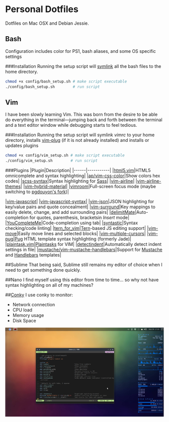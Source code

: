 # Personal Dotfiles
Dotfiles on Mac OSX and Debian Jessie.

## Bash
Configuration includes color for PS1, bash aliases, and some OS specific settings

###Installation
Running the setup script will [symlink](https://en.wikipedia.org/wiki/Symbolic_link) all the bash files to the home directory.
```bash
chmod +x config/bash_setup.sh # make script executable
./config/bash_setup.sh        # run script
```

## Vim
I have been slowly learning Vim. This was born from the desire to be able do everything in the terminal—jumping back and forth between the terminal and a text editor window while debugging starts to feel tedious.

###Installation
Running the setup script will symlink _vimrc_ to your home directory, installs [vim-plug](https://github.com/junegunn/vim-plug) (if it is not already installed) and installs or updates plugins
```bash
chmod +x config/vim_setup.sh # make script executable
./config/vim_setup.sh        # run script
```

###Plugins
|Plugin|Description|
|------|-----------|
|[html5.vim](https://github.com/othree/html5.vim)|HTML5 omnicomplete and syntax highlighting|
|[ap/vim-css-color](http://github.com/skammer/vim-css-color)|Show colors hex codes|
|[scss-syntax](http://github.com/cakebaker/scss-syntax.vim)|Syntax highlighting for [Sass](http://sass-lang.com)|
|[vim-airline](https://github.com/vim-airline/vim-airline)|
|[vim-airline-themes](https://github.com/vim-airline/vim-airline-themes)|
|[vim-hybrid-material](https://github.com/kristijanhusak/vim-hybrid-material)|
|[vimroom](https://github.com/mikewest/vimroom)|Full-screen focus mode (maybe switching to [pgdouyon's fork](https://github.com/pgdouyon/vimroom))|
<!--|[vim-devicons](https://github.com/ryanoasis/vim-devicons)|Filetype glyphs for other plugins|-->
|[vim-javascript](https://github.com/pangloss/vim-javascript)|
|[vim-javascript-syntax](https://github.com/jelera/vim-javascript-syntax)|
|[vim-json](https://github.com/elzr/vim-json)|JSON highlighting for key/value pairs and quote concealment|
|[vim-surround](https://github.com/tpope/vim-surround)|Key mappings to easily delete, change, and add surrounding pairs|
|[delimitMate](https://github.com/Raimondi/delimitMate)|Auto-completion for quotes, parenthesis, bracketsin _Insert_ mode|
|[YouCompleteMe](https://github.com/Valloric/YouCompleteMe)|Code-completion using tab|
|[syntastic](https://github.com/scrooloose/syntastic)|Syntax checking/code linting|
|[tern_for_vim](https://github.com/marijnh/tern_for_vim)|[Tern](http://ternjs.net/)-based JS editing support|
|[vim-move](https://github.com/matze/vim-move)|Easily move lines and selected blocks|
|[vim-multiple-cursors](https://github.com/terryma/vim-multiple-cursors)|
|[vim-pug](https://github.com/digitaltoad/vim-pug)|[Pug](http://jade-lang.com/) HTML template syntax highlighting (formerly Jade)|
|[plaintask.vim](https://github.com/elentok/plaintasks.vim)|[Plaintasks](https://github.com/aziz/PlainTasks) for VIM|
|[detectindent](https://github.com/ciaranm/detectindent)|Automatically detect indent settings in file|
|[mustache/vim-mustache-handlebars](https://github.com/mustache/vim-mustache-handlebars)|Support for [Mustache](http://mustache.github.io/) and [Handlebars](http://handlebarsjs.com/) templates|

##Sublime
That being said, Sublime still remains my editor of choice when I need to get something done quickly.

##Nano
I find myself using this editor from time to time... so why not have syntax highlighting on all of my machines?

##[Conky](https://github.com/brndnmtthws/conky)
I use conky to monitor:
* Network connection
* CPU load
* Memory usage
* Disk Space

![Screenshot of my Debian desktop with Conky and Vim Running](./img/debian_screenshot.png?raw=true)
